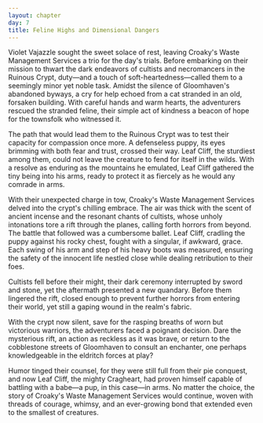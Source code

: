 ```yaml
---
layout: chapter
day: 7
title: Feline Highs and Dimensional Dangers
---
```


Violet Vajazzle sought the sweet solace of rest, leaving Croaky's Waste
Management Services a trio for the day's trials. Before embarking on their
mission to thwart the dark endeavors of cultists and necromancers in the Ruinous
Crypt, duty—and a touch of soft-heartedness—called them to a seemingly minor yet
noble task. Amidst the silence of Gloomhaven's abandoned byways, a cry for help
echoed from a cat stranded in an old, forsaken building. With careful hands and
warm hearts, the adventurers rescued the stranded feline, their simple act of
kindness a beacon of hope for the townsfolk who witnessed it.

The path that would lead them to the Ruinous Crypt was to test their capacity
for compassion once more. A defenseless puppy, its eyes brimming with both fear
and trust, crossed their way. Leaf Cliff, the sturdiest among them, could not
leave the creature to fend for itself in the wilds. With a resolve as enduring
as the mountains he emulated, Leaf Cliff gathered the tiny being into his arms,
ready to protect it as fiercely as he would any comrade in arms.

With their unexpected charge in tow, Croaky's Waste Management Services delved
into the crypt's chilling embrace. The air was thick with the scent of ancient
incense and the resonant chants of cultists, whose unholy intonations tore a
rift through the planes, calling forth horrors from beyond. The battle that
followed was a cumbersome ballet. Leaf Cliff, cradling the puppy against his
rocky chest, fought with a singular, if awkward, grace. Each swing of his arm
and step of his heavy boots was measured, ensuring the safety of the innocent
life nestled close while dealing retribution to their foes.

Cultists fell before their might, their dark ceremony interrupted by sword and
stone, yet the aftermath presented a new quandary. Before them lingered the
rift, closed enough to prevent further horrors from entering their world, yet
still a gaping wound in the realm's fabric.

With the crypt now silent, save for the rasping breaths of worn but victorious
warriors, the adventurers faced a poignant decision. Dare the mysterious rift,
an action as reckless as it was brave, or return to the cobblestone streets of
Gloomhaven to consult an enchanter, one perhaps knowledgeable in the eldritch
forces at play?

Humor tinged their counsel, for they were still full from their pie conquest,
and now Leaf Cliff, the mighty Cragheart, had proven himself capable of battling
with a babe—a pup, in this case—in arms. No matter the choice, the story of
Croaky's Waste Management Services would continue, woven with threads of
courage, whimsy, and an ever-growing bond that extended even to the smallest of
creatures.
